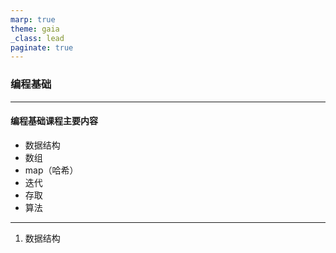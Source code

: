 ```yaml
---
marp: true
theme: gaia
_class: lead
paginate: true
---
```


### 编程基础

---
#### 编程基础课程主要内容
- 数据结构
- 数组
- map（哈希）
- 迭代
- 存取
- 算法

---
1. 数据结构